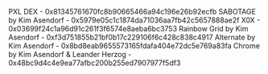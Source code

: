 PXL DEX - 0x81345761670fc8b90665466a94c196e26b92ecfb
SABOTAGE by Kim Asendorf - 0x5979e05c1c1874da71036aa7fb42c5657888ae2f
X0X - 0x03699f24c1a96d91c261f3f6574e8aeba6bc3753
Rainbow Grid by Kim Asendorf - 0xf3d751855b21bf0b17c229106f6c428c838c4917
Alternate by Kim Asendorf - 0x8bd8eab9655573165fdafa404e72dc5e769a83fa
Chrome by Kim Asendorf & Leander Herzog - 0x48bc9d4c4e9ea77afbc200b255ed7907977f5df3
